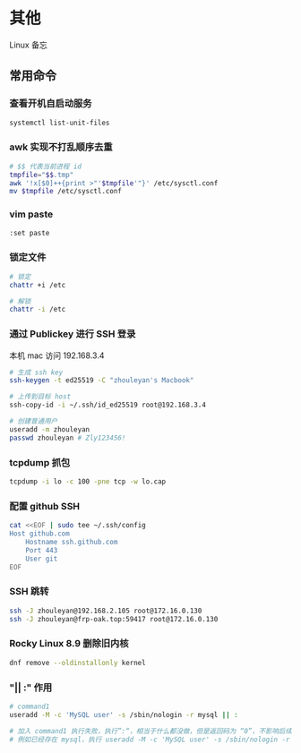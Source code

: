 # 其他

Linux 备忘

## 常用命令

### 查看开机自启动服务

```bash
systemctl list-unit-files
```

### awk 实现不打乱顺序去重

```bash
# $$ 代表当前进程 id
tmpfile="$$.tmp"
awk '!x[$0]++{print >"'$tmpfile'"}' /etc/sysctl.conf
mv $tmpfile /etc/sysctl.conf
```

### vim paste

```bash
:set paste
```

### 锁定文件

```bash
# 锁定
chattr +i /etc

# 解锁
chattr -i /etc
```

### 通过 Publickey 进行 SSH 登录

本机 mac 访问 192.168.3.4

```bash
# 生成 ssh key
ssh-keygen -t ed25519 -C "zhouleyan's Macbook"

# 上传到目标 host
ssh-copy-id -i ~/.ssh/id_ed25519 root@192.168.3.4

# 创建普通用户
useradd -m zhouleyan
passwd zhouleyan # Zly123456!
```

### tcpdump 抓包

```bash
tcpdump -i lo -c 100 -pne tcp -w lo.cap
```

### 配置 github SSH

```bash
cat <<EOF | sudo tee ~/.ssh/config
Host github.com
    Hostname ssh.github.com
    Port 443
    User git
EOF
```

### SSH 跳转

```bash
ssh -J zhouleyan@192.168.2.105 root@172.16.0.130
ssh -J zhouleyan@frp-oak.top:59417 root@172.16.0.130
```

### Rocky Linux 8.9 删除旧内核

```bash
dnf remove --oldinstallonly kernel
```

### "|| :" 作用

```bash
# command1
useradd -M -c 'MySQL user' -s /sbin/nologin -r mysql || :

# 加入 command1 执行失败，执行”:“，相当于什么都没做，但是返回码为 “0”，不影响后续命令执行
# 例如已经存在 mysql，执行 useradd -M -c 'MySQL user' -s /sbin/nologin -r mysql || : && echo 'success'
```
